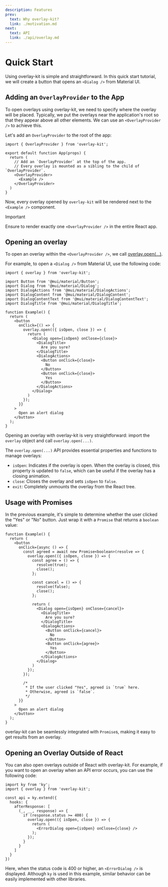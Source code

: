 ```yaml
---
description: Features
prev:
  text: Why overlay-kit?
  link: ./motivation.md
next:
  text: API
  link: ./api/overlay.md
---
```


# Quick Start

Using overlay-kit is simple and straightforward. In this quick start tutorial, we will create a button that opens an `<Dialog />` from Material UI.

## Adding an `OverlayProvider` to the App

To open overlays using overlay-kit, we need to specify where the overlay will be placed. Typically, we put the overlays near the application's root so that they appear above all other elements. We can use an `<OverlayProvider />` to achieve this.

Let's add an `OverlayProvider` to the root of the app:

```tsx{1,7,9}
import { OverlayProvider } from 'overlay-kit';

export default function App(props) {
  return (
    // Add an `OverlayProvider` at the top of the app.
    // Every overlay is mounted as a sibling to the child of `OverlayProvider`.
    <OverlayProvider>
      <Example />
    </OverlayProvider>
  )
}
```

Now, every overlay opened by `overlay-kit` will be rendered next to the `<Example />` component.

> [!IMPORTANT]
> Ensure to render exactly one `<OverlayProvider />` in the entire React app. 

## Opening an overlay

To open an overlay within the `<OverlayProvider />`, we call [overlay.open(...)](./api/overlay.md). 

For example, to open a `<Dialog />` from Material UI, use the following code:

```tsx{1,14-30}
import { overlay } from 'overlay-kit';

import Button from '@mui/material/Button';
import Dialog from '@mui/material/Dialog';
import DialogActions from '@mui/material/DialogActions';
import DialogContent from '@mui/material/DialogContent';
import DialogContentText from '@mui/material/DialogContentText';
import DialogTitle from '@mui/material/DialogTitle';

function Example() {
  return (
    <button
      onClick={() => {
        overlay.open(({ isOpen, close }) => {
          return (
            <Dialog open={isOpen} onClose={close}>
              <DialogTitle>
                Are you sure?
              </DialogTitle>
              <DialogActions>
                <Button onClick={close}>
                  No
                </Button>
                <Button onClick={close}>
                  Yes
                </Button>
              </DialogActions>
            </Dialog>
          )
        });
      }}
    >
      Open an alert dialog
    </button>
  );
}
```

Opening an overlay with overlay-kit is very straightforward: import the `overlay` object and call `overlay.open(...)`.

The `overlay.open(...)` API provides essential properties and functions to manage overlays:

- `isOpen`: Indicates if the overlay is open. When the overlay is closed, this property is updated to `false`, which can be useful if the overlay has a closing animation.
- `close`: Closes the overlay and sets `isOpen` to `false`.
- `exit`: Completely unmounts the overlay from the React tree.


## Usage with Promises

In the previous example, it's simple to determine whether the user clicked the "Yes" or "No" button. Just wrap it with a `Promise` that returns a `boolean` value:

```tsx{5,7-10,12-15,35-38}
function Example() {
  return (
    <button
      onClick={async () => {
        const agreed = await new Promise<boolean>(resolve => {
          overlay.open(({ isOpen, close }) => {
            const agree = () => {
              resolve(true);
              close();
            };
            
            const cancel = () => {
              resolve(false);
              close();
            };

            return (
              <Dialog open={isOpen} onClose={cancel}>
                <DialogTitle>
                  Are you sure?
                </DialogTitle>
                <DialogActions>
                  <Button onClick={cancel}>
                    No
                  </Button>
                  <Button onClick={agree}>
                    Yes
                  </Button>
                </DialogActions>
              </Dialog>
            )
          });
        });

        /* 
         * If the user clicked "Yes", agreed is `true` here.
         * Otherwise, agreed is `false`.
         */
      }}
    >
      Open an alert dialog
    </button>
  );
}
```

overlay-kit can be seamlessly integrated with `Promise`s, making it easy to get results from an overlay.

## Opening an Overlay Outside of React

You can also open overlays outside of React with overlay-kit. For example, if you want to open an overlay when an API error occurs, you can use the following code:

```tsx
import ky from 'ky';
import { overlay } from 'overlay-kit';

const api = ky.extend({
  hooks: {
    afterResponse: [
      (_, __, response) => {
        if (response.status >= 400) {
          overlay.open(({ isOpen, close }) => {
            return (
              <ErrorDialog open={isOpen} onClose={close} />
            );
          });
        }
      }
    ]
  }
})
```

Here, when the status code is 400 or higher, an `<ErrorDialog />` is displayed. Although `ky` is used in this example, similar behavior can be easily implemented with other libraries.
